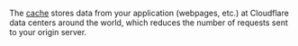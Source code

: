 ---
---

The [cache](https://developers.cloudflare.com/cache/) stores data from your application (webpages, etc.) at Cloudflare data centers around the world, which reduces the number of requests sent to your origin server.
